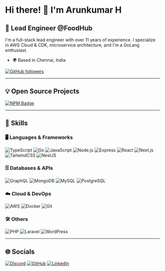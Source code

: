 # Hi there! 👋 I'm Arunkumar H
## 🚀 Lead Engineer @FoodHub

I'm a full-stack lead engineer with over 11 years of experience. I specialize in AWS Cloud & CDK, microservice architecture, and I'm a GoLang enthusiast.

- 🌍 Based in Chennai, India

[![GitHub followers](https://img.shields.io/github/followers/Arunkumarcs?logo=github&style=for-the-badge&color=0891b2&labelColor=1c1917)](https://github.com/Arunkumarcs)

---

## 💡 Open Source Projects

[![NPM Badge](https://img.shields.io/badge/%40arunkumar_h%2Frule--engine-0891b2?label=npm&style=for-the-badge)](https://www.npmjs.com/package/@arunkumar_h/rule-engine)

---

## 🧠 Skills

### 🖥️ Languages & Frameworks
![TypeScript](https://img.shields.io/badge/TypeScript-3178C6?style=for-the-badge&logo=typescript&logoColor=white)
![Go](https://img.shields.io/badge/Go-00ADD8?style=for-the-badge&logo=go&logoColor=white)
![JavaScript](https://img.shields.io/badge/JavaScript-F7DF1E?style=for-the-badge&logo=javascript&logoColor=black)
![Node.js](https://img.shields.io/badge/Node.js-339933?style=for-the-badge&logo=node.js&logoColor=white)
![Express](https://img.shields.io/badge/Express.js-000000?style=for-the-badge&logo=express&logoColor=white)
![React](https://img.shields.io/badge/React-20232A?style=for-the-badge&logo=react&logoColor=61DAFB)
![Next.js](https://img.shields.io/badge/Next.js-000000?style=for-the-badge&logo=next.js&logoColor=white)
![TailwindCSS](https://img.shields.io/badge/TailwindCSS-06B6D4?style=for-the-badge&logo=tailwindcss&logoColor=white)
![NestJS](https://img.shields.io/badge/NestJS-E0234E?style=for-the-badge&logo=nestjs&logoColor=white)

### 🗄️ Databases & APIs
![GraphQL](https://img.shields.io/badge/GraphQL-E10098?style=for-the-badge&logo=graphql&logoColor=white)
![MongoDB](https://img.shields.io/badge/MongoDB-47A248?style=for-the-badge&logo=mongodb&logoColor=white)
![MySQL](https://img.shields.io/badge/MySQL-4479A1?style=for-the-badge&logo=mysql&logoColor=white)
![PostgreSQL](https://img.shields.io/badge/PostgreSQL-4169E1?style=for-the-badge&logo=postgresql&logoColor=white)

### ☁️ Cloud & DevOps
![AWS](https://img.shields.io/badge/AWS-232F3E?style=for-the-badge&logo=amazon-aws&logoColor=white)
![Docker](https://img.shields.io/badge/Docker-2496ED?style=for-the-badge&logo=docker&logoColor=white)
![Git](https://img.shields.io/badge/Git-F05032?style=for-the-badge&logo=git&logoColor=white)

### 🛠️ Others
![PHP](https://img.shields.io/badge/PHP-777BB4?style=for-the-badge&logo=php&logoColor=white)
![Laravel](https://img.shields.io/badge/Laravel-FF2D20?style=for-the-badge&logo=laravel&logoColor=white)
![WordPress](https://img.shields.io/badge/WordPress-21759B?style=for-the-badge&logo=wordpress&logoColor=white)

---

## 🌐 Socials

[![Discord](https://img.shields.io/badge/Discord-Arunkumar1991-5865F2?style=for-the-badge&logo=discord&logoColor=white)](https://discord.com/users/arunkumar1991)
[![GitHub](https://img.shields.io/badge/GitHub-Arunkumarcs-181717?style=for-the-badge&logo=github)](https://github.com/Arunkumarcs)
[![LinkedIn](https://img.shields.io/badge/LinkedIn-Arunkumar%20H-0077B5?style=for-the-badge&logo=linkedin&logoColor=white)](https://www.linkedin.com/in/arunkumar-h-0716b6104)

<!--
## 📚 Daily Reads
[![daily.dev](https://api.daily.dev/devcards/v2/nzfDOG8iVQOYIDY1xt45U.png?type=wide&r=z7f)](https://app.daily.dev/arunkumarh)

## 🛣️ Roadmap
[![roadmap.sh](https://roadmap.sh/card/wide/66e8e8a9f34c8868ecbe2262?variant=dark)](https://roadmap.sh/u/arunkumar91)
-->
